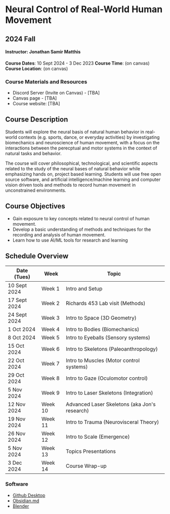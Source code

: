# Neural Control of Real-World Human Movement
## 2024 Fall

#### Instructor: Jonathan Samir Matthis
 **Course Dates**: 10 Sept 2024 - 3 Dec 2023
 **Course Time**: (on canvas)
 **Course Location**: (on canvas)

### Course Materials and Resources
- Discord Server (Invite on Canvas) - [TBA]
- Canvas page - [TBA]
- Course website: [TBA]


## Course Description
Students will explore the neural basis of natural human behavior in real-world contexts (e.g. sports, dance, or everyday activities) by investigating  biomechanics and  neuroscience of human movement, with a focus on the interactions between the perecptual and motor systems in the context of natural tasks and behavior.

 The course will cover philosophical, technological, and scientific aspects related to the study of the neural bases of natural behavior while emphasizing hands on, project based learning. Students will use free open source software, and artificial intelligence/machine learning and computer vision driven tools and methods to record human movement in unconstrained environments.

    
## Course Objectives
- Gain exposure to key concepts related to neural control of human movement.
- Develop a basic understanding of methods and techniques for the recording and analysis of human movement.
- Learn how to use AI/ML tools for research and learning

## Schedule Overview

| Date (Tues)   | Week    | Topic                                         |
| ------------- | ------- | --------------------------------------------- |
| 10  Sept 2024 | Week 1  | Intro and Setup                               |
| 17  Sept 2024 | Week 2  | Richards 453 Lab visit (Methods)              |
| 24  Sept 2024 | Week 3  | Intro to Space (3D Geometry)                  |
| 1  Oct  2024  | Week 4  | Intro to Bodies (Biomechanics)                |
| 8  Oct  2024  | Week 5  | Intro to Eyeballs (Sensory systems)           |
| 15  Oct  2024 | Week 6  | Intro to Skeletons (Paleoanthropology)        |
| 22  Oct  2024 | Week 7  | Intro to Muscles (Motor control systems)      |
| 29  Oct  2024 | Week 8  | Intro to Gaze (Oculomotor control)            |
| 5  Nov  2024  | Week 9  | Intro to Laser Skeletons (Integration)        |
| 12  Nov  2024 | Week 10 | Advanced Laser Skeletons (aka Jon's research) |
| 19  Nov  2024 | Week 11 | Intro to Trauma (Neurovisceral Theory)        |
| 26  Nov  2024 | Week 12 | Intro to Scale (Emergence)                    |
| 5  Nov  2024  | Week 13 | Topics Presentations                          |
| 3  Dec  2024  | Week 14 | Course Wrap-up                                |


### Software
- [Github Desktop](https://github.com/)
- [Obsidian.md](https://obsidian.md/)
- [Blender](https://www.blender.org/)
  


